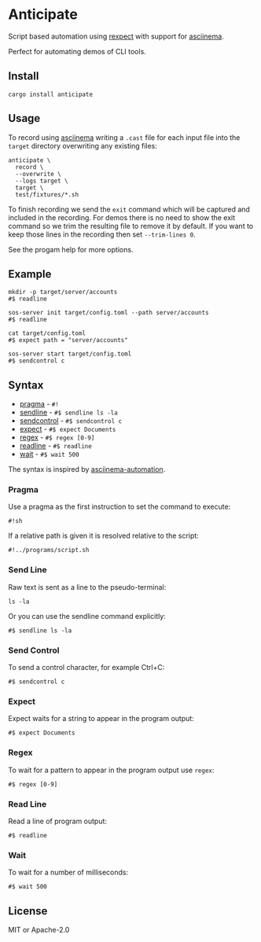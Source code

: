 # Anticipate

Script based automation using [rexpect](https://docs.rs/rexpect/latest/rexpect/) with support for [asciinema][].

Perfect for automating demos of CLI tools.

## Install

```
cargo install anticipate
```

## Usage

To record using [asciinema][] writing a `.cast` file for each input file into the `target` directory overwriting any existing files:

```
anticipate \
  record \
  --overwrite \
  --logs target \
  target \
  test/fixtures/*.sh
```

To finish recording we send the `exit` command which will be captured and included in the recording. For demos there is no need to show the exit command so we trim the resulting file to remove it by default. If you want to keep those lines in the recording then set `--trim-lines 0`.

See the progam help for more options.

## Example

```shell
mkdir -p target/server/accounts
#$ readline

sos-server init target/config.toml --path server/accounts
#$ readline

cat target/config.toml
#$ expect path = "server/accounts"

sos-server start target/config.toml
#$ sendcontrol c
```

## Syntax

* [pragma](#pragma) - `#!`
* [sendline](#send-line) - `#$ sendline ls -la`
* [sendcontrol](#send-control) - `#$ sendcontrol c`
* [expect](#expect) - `#$ expect Documents`
* [regex](#regex) - `#$ regex [0-9]`
* [readline](#read-line) - `#$ readline`
* [wait](#wait) - `#$ wait 500`

The syntax is inspired by [asciinema-automation](https://github.com/PierreMarchand20/asciinema_automation/).

### Pragma

Use a pragma as the first instruction to set the command to execute:

```
#!sh
```

If a relative path is given it is resolved relative to the script:

```
#!../programs/script.sh
```

### Send Line

Raw text is sent as a line to the pseudo-terminal:

```
ls -la
```

Or you can use the sendline command explicitly:

```
#$ sendline ls -la
```

### Send Control

To send a control character, for example Ctrl+C:

```
#$ sendcontrol c
```

### Expect

Expect waits for a string to appear in the program output:

```
#$ expect Documents
```

### Regex

To wait for a pattern to appear in the program output use `regex`:

```
#$ regex [0-9]
```

### Read Line

Read a line of program output:

```
#$ readline
```

### Wait

To wait for a number of milliseconds:

```
#$ wait 500
```

## License

MIT or Apache-2.0

[asciinema]: https://asciinema.org/
